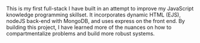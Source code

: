 This is my first full-stack I have built in an attempt to improve my JavaScript knowledge programming skillset.
It incorporates dynamic HTML (EJS), nodeJS back-end with MongoDB, and uses express on the front end.
By building this project, I have learned more of the nuances on how to compartmentalize problems and build more robust systems.
